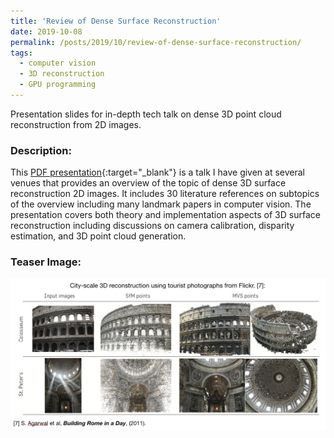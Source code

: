 ```yaml
---
title: 'Review of Dense Surface Reconstruction'
date: 2019-10-08
permalink: /posts/2019/10/review-of-dense-surface-reconstruction/
tags:
  - computer vision
  - 3D reconstruction
  - GPU programming
---
```


Presentation slides for in-depth tech talk on dense 3D point cloud reconstruction from 2D images.

### Description:

This [PDF presentation](/content/dense-surface-reconstruction.pdf){:target="_blank"} is a talk I have given at several venues that provides an overview of the topic of dense 3D surface reconstruction 2D images. It includes 30 literature references on subtopics of the overview including many landmark papers in computer vision. The presentation covers both theory and implementation aspects of 3D surface reconstruction including discussions on camera calibration, disparity estimation, and 3D point cloud generation.

### Teaser Image:

![Teaser Image](/content/dsr_figure.png)

